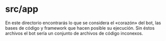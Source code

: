 # src/app

En este directorio encontrarás lo que se considera el «corazón» del bot, las bases de código y framework que hacen posible su ejecución. Sin éstos archivos el bot sería un conjunto de archivos de código inconexos.